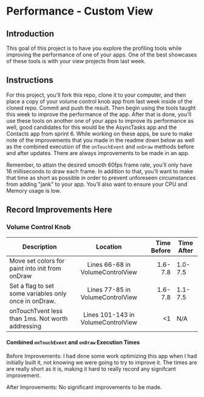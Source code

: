 # Performance - Custom View

## Introduction

This goal of this project is to have you explore the profiling tools while improving the performance of one of your apps. One of the best showcases of these tools is with your view projects from last week.

## Instructions

For this project, you'll fork this repo, clone it to your computer, and then place a copy of your volume control knob app from last week inside of the cloned repo. Commit and push the result. Then begin using the tools taught this week to improve the performance of the app. After that is done, you'll use these tools on another one of your apps to improve its performance as well, good candidates for this would be the AsyncTasks app and the Contacts app from sprint 6. While working on these apps, be sure to make note of the improvements that you made in the readme down below as well as the combined execution of the `onTouchEvent` and `onDraw` methods before and after updates. There are always improvements to be made in an app.

Remember, to attain the desired smooth 60fps frame rate, you'll only have 16 milliseconds to draw each frame. In addition to that, you'll want to make that time as short as possible in order to prevent unforeseen circumstances from adding "jank" to your app. You'll also want to ensure your CPU and Memory usage is low.

## Record Improvements Here
### Volume Control Knob

| Description                                           |                 Location                 | Time Before | Time After |
| ----------------------------------------------------- | :--------------------------------------: | ----------: | ---------- |
| Move set colors for paint into init from onDraw       | Lines 66-68 in VolumeControlView         |     1.6-7.8 |   1.0-7.5  |
| Set a flag to set some variables only once in onDraw. | Lines 77-85 in VolumeControlView         |     1.6-7.8 |    1.1-7.5 |
| onTouchTvent less than 1ms. Not worth addressing      | Lines 101-143 in VolumeControlView       |     <1      |     N/A    |


#### Combined `onTouchEvent` and `onDraw` Execution Times
Before Improvements:
I had done some work optimizing this app when I had initially built it, not knowing we were going to try to improve it.  The times are are really short as it is, making it hard to really record any signifcant improvement.

After Improvements:
No significant improvements to be made.
